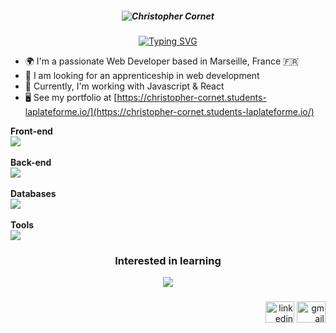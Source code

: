 ##### <p align="center">![Christopher Cornet](https://user-images.githubusercontent.com/115154379/216736487-6f4e37eb-3f68-4082-99e9-0e7d4122fff0.png) </p>

<p align="center"> <a href="Typing"><img src="https://readme-typing-svg.demolab.com?font=Fira+Code&weight=600&duration=4000&pause=100&color=2E77F7&center=true&width=435&lines=Student+in+web+development+%F0%9F%8E%93;at+La+Plateforme+%F0%9F%93%9A;Goal%3A+Full Stack+Developer+%F0%9F%96%A5%EF%B8%8F" alt="Typing SVG" /></a> </p>

* 🌍  I'm a passionate Web Developer based in Marseille, France 🇫🇷
* 💼  I am looking for an apprenticeship in web development
* 🧠  Currently, I'm working with Javascript & React
* 🖥️  See my portfolio at [https://christopher-cornet.students-laplateforme.io/](https://christopher-cornet.students-laplateforme.io/)

<b>Front-end</b>
<br>
<img src="https://skillicons.dev/icons?i=html,css,js" />
<br><br>
<b>Back-end</b>
<br>
<img src="https://skillicons.dev/icons?i=python,php,cs" />
<br><br>
<b>Databases</b>
<br>
<img src="https://skillicons.dev/icons?i=mysql" />
<br><br>
<b>Tools</b>
<br>
<img src="https://skillicons.dev/icons?i=git,figma,linux,unity,photoshop" /><br>

###

<h3 align="center">Interested in learning</h3>

<div align="center">
  <img src="https://skillicons.dev/icons?i=react,ts,nodejs,mongodb,angular" /><br>
</div>

###

<div align="right">
  <a href="https://www.linkedin.com/in/christopher-cornet/" target="_blank"><img src="https://raw.githubusercontent.com/maurodesouza/profile-readme-generator/master/src/assets/icons/social/linkedin/default.svg" width="46" height="34" alt="linkedin logo"  /></a>
  <a href="mailto:christopher.cornet@laplateforme.io" target="_blank"><img src="https://raw.githubusercontent.com/maurodesouza/profile-readme-generator/master/src/assets/icons/social/gmail/default.svg" width="46" height="34" alt="gmail logo"  /></a>
</div>

###
